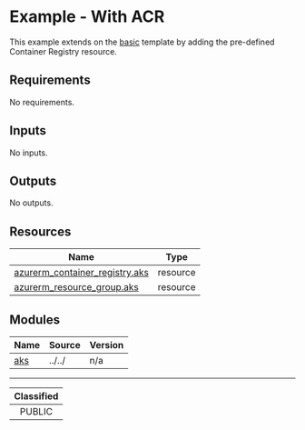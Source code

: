 # Example - With ACR

This example extends on the [basic](../basic/README.md) template by adding the pre-defined Container Registry resource.

<!-- BEGIN_TF_DOCS -->
## Requirements

No requirements.

## Inputs

No inputs.

## Outputs

No outputs.

## Resources

| Name | Type |
|------|------|
| [azurerm_container_registry.aks](https://registry.terraform.io/providers/hashicorp/azurerm/latest/docs/resources/container_registry) | resource |
| [azurerm_resource_group.aks](https://registry.terraform.io/providers/hashicorp/azurerm/latest/docs/resources/resource_group) | resource |

## Modules

| Name | Source | Version |
|------|--------|---------|
| <a name="module_aks"></a> [aks](#module\_aks) | ../../ | n/a |
<!-- END_TF_DOCS -->
_______________
| Classified  |
| :---------: |
|   PUBLIC    |